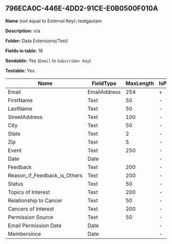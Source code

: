## 796ECA0C-446E-4DD2-91CE-E0B0500F010A

**Name** (not equal to External Key)**:** testgautam

**Description:** n/a

**Folder:** Data Extensions/Test/

**Fields in table:** 18

**Sendable:** Yes (`Email` to `Subscriber Key`)

**Testable:** Yes

| Name | FieldType | MaxLength | IsPrimaryKey | IsNullable | DefaultValue |
| --- | --- | --- | --- | --- | --- |
| Email | EmailAddress | 254 | + | - |  |
| FirstName | Text | 50 | - | + |  |
| LastName | Text | 50 | - | + |  |
| StreetAddress | Text | 100 | - | + |  |
| City | Text | 50 | - | + |  |
| State | Text | 2 | - | + |  |
| Zip | Text | 5 | - | + |  |
| Event | Text | 250 | - | + |  |
| Date | Date |  | - | + |  |
| Feedback | Text | 200 | - | + |  |
| Reason_if_Feedback_is_Others | Text | 200 | - | + |  |
| Status | Text | 50 | - | + |  |
| Topics of Interest | Text | 200 | - | + |  |
| Relationship to Cancer | Text | 50 | - | + |  |
| Cancers of Interest | Text | 200 | - | + |  |
| Permission Source | Text | 50 | - | + |  |
| Email Permission Date | Date |  | - | + |  |
| Membersince | Date |  | - | + | GetDate() |
